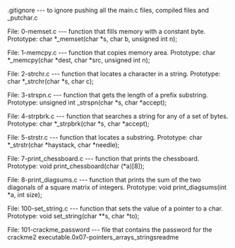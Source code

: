 .gitignore --- to ignore pushing all the main.c files, compiled files and _putchar.c

File: 0-memset.c --- function that fills memory with a constant byte. Prototype: char *_memset(char *s, char b, unsigned int n);

File: 1-memcpy.c --- function that copies memory area. Prototype: char *_memcpy(char *dest, char *src, unsigned int n);

File: 2-strchr.c --- function that locates a character in a string. Prototype: char *_strchr(char *s, char c);

File: 3-strspn.c --- function that gets the length of a prefix substring. Prototype: unsigned int _strspn(char *s, char *accept);

File: 4-strpbrk.c --- function that searches a string for any of a set of bytes. Prototype: char *_strpbrk(char *s, char *accept);

File: 5-strstr.c --- function that locates a substring. Prototype: char *_strstr(char *haystack, char *needle);

File: 7-print_chessboard.c --- function that prints the chessboard. Prototype: void print_chessboard(char (*a)[8]);

File: 8-print_diagsums.c --- function that prints the sum of the two diagonals of a square matrix of integers. Prototype: void print_diagsums(int *a, int size);

File: 100-set_string.c --- function that sets the value of a pointer to a char. Prototype: void set_string(char **s, char *to);

File: 101-crackme_password --- file that contains the password for the crackme2 executable.0x07-pointers_arrays_stringsreadme

